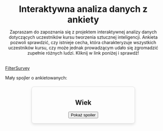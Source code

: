 <header style="margin-bottom: 2rem">
    <h1 style="margin-bottom: 0">Interaktywna analiza danych z ankiety</h1>
    <p>Zapraszam do zapoznania się z projektem interaktywnej analizy danych
    dotyczących uczestników kursu tworzenia sztucznej inteligencji. Ankieta pozwoli sprawdzić, czy istnieje cecha, która charakteryzuje wszystkich uczestników kursu, czy może jednak prowadzącym udało się zgromadzić zupełnie różnych ludzi.
    Kliknij w link poniżej i sprawdź!</p>
</header>


<a href="https://filtersurveyapp.streamlit.app/" class="md-button md-button--primary" target='_blank'>FilterSurvey</a>

<p>Mały spojler o ankietowanych:</p>

<div style="
            display: flex;
            flex-direction: column;
            justify-content: center;
            align-items: center;
            border: 1px solid #ddd;
            border-radius: 8px;
            padding: 8px 16px 16px 16px;
            box-shadow: 0 4px 8px rgba(0, 0, 0, 0.1);
            max-width: 300px;
            margin: 20px auto;">
    <h2>Wiek</h2>
    <button id="show-button" onclick="toggleVisibility()">Pokaż spoiler</button>
    <button id="hide-button" style="display: none;" onclick="toggleVisibility()">Ukryj spoiler</button>
    <div id="hidden-text" style="display: none; margin-top: 10px;">
        <p>Najstarsza osoba ma powyżej 65 lat!</p>
    </div>
</div>
<script>
function toggleVisibility() {

    var hiddenText = document.getElementById("hidden-text");
    var showButton = document.getElementById("show-button");
    var hideButton = document.getElementById("hide-button");

    if (hiddenText.style.display === "none") {
        hiddenText.style.display = "block";
        showButton.style.display = "none";
        hideButton.style.display = "inline";
    } else {
        hiddenText.style.display = "none";
        showButton.style.display = "inline";
        hideButton.style.display = "none";
    }
}
</script>



